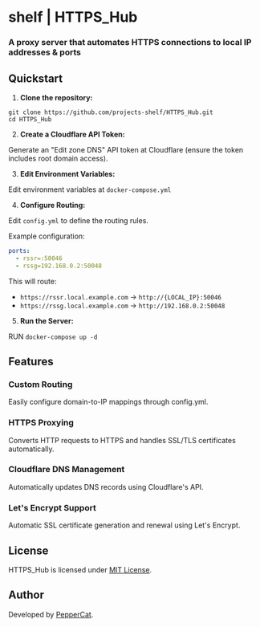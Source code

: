 # shelf | HTTPS_Hub

### A proxy server that automates HTTPS connections to local IP addresses & ports

## Quickstart

1. **Clone the repository:**

```shell
git clone https://github.com/projects-shelf/HTTPS_Hub.git
cd HTTPS_Hub
```

2. **Create a Cloudflare API Token:**

Generate an "Edit zone DNS" API token at Cloudflare (ensure the token includes root domain access).

3. **Edit Environment Variables:**
   
Edit environment variables at `docker-compose.yml`

4. **Configure Routing:**

Edit `config.yml` to define the routing rules.

Example configuration:

```yml
ports:
  - rssr=:50046
  - rssg=192.168.0.2:50048
```

This will route:

- `https://rssr.local.example.com` → `http://{LOCAL_IP}:50046`
- `https://rssg.local.example.com` → `http://192.168.0.2:50048`

5. **Run the Server:**

RUN ```docker-compose up -d```

## Features

### Custom Routing

Easily configure domain-to-IP mappings through config.yml.

### HTTPS Proxying

Converts HTTP requests to HTTPS and handles SSL/TLS certificates automatically.

### Cloudflare DNS Management

Automatically updates DNS records using Cloudflare's API.

### Let's Encrypt Support

Automatic SSL certificate generation and renewal using Let's Encrypt.


## License

HTTPS_Hub is licensed under [MIT License](https://github.com/projects-shelf/HTTPS_Hub/blob/main/LICENSE).

## Author

Developed by [PepperCat](https://github.com/PepperCat-YamanekoVillage).
